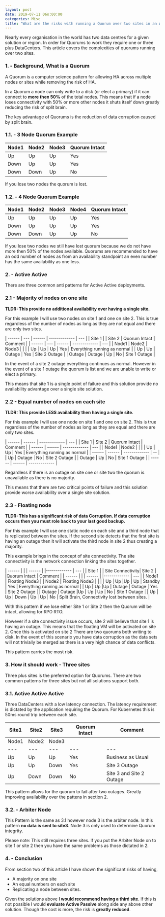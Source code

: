 ```yaml
---
layout: post
date: 2019-07-11 06o:00:00
categories: Misc
title: "What are the risks with running a Quorum over two sites in an Active Active Pattern. "
---
```


Nearly every organisation in the world has two data centres for a given solution or region.  In order for Quorums to work they require one or three plus DataCenters. This article  covers the complexities of quorums running over two sites.

### 1. - Background, What is a Quorum

A Quorum is a computer science pattern for allowing HA across multiple nodes or sites while removing the risk of HA.


In a Quorum a node can only write to a disk (or elect a primary) if it can connect to **more then 50%** of the total nodes. This means that if a node loses connectivity with 50% or more other nodes it shuts itself down greatly reducing the risk of split brain.

The key advantage of Quorums is the reduction of data corruption caused by split brain.

### 1.1. - 3 Node Quorum Example

| Node1 | Node2 | Node3  | Quorum Intact |
| ----- | ----- | ------ | ------------- |
| Up    | Up    | Up     | Yes           |
| Down  | Up    | Up     | Yes           |
| Down  | Down  | Up     | No            |

If you lose two nodes the quorum is lost.

### 1.2. - 4 Node Quorum Example

| Node1 | Node2 | Node3  | Node4  | Quorum Intact |
| ----- | ----- | ------ | ------ | ------------- |
| Up    | Up    | Up     | Up     | Yes           |
| Down  | Up    | Up     | Up     | Yes           |
| Down  | Down  | Up     | Up     | No            |

If you lose two nodes we still have lost quorum because we do not have more then 50% of the nodes available. Quorums are recommended to have an odd number of nodes as from an availability standpoint an even number has the same availability as one less.


### 2. - Active Active

There are three common anti patterns for Active Active deployments.

### 2.1 - Majority of nodes on one site

**TLDR: This provide no additional availability over having a single site.**

For this example I will use two nodes on  site 1 and one on site 2. This is true regardless of the number of nodes as long as they are not equal and there are only two sites.


| ------ | --- | ------ | ------------- | --- |
| Site 1 | | Site 2 | Quorum Intact  | Comment |
| ------ | --- | ------ | ------------- | --- |
| Node1  | Node2 | Node3 |              |     |
| Up |  Up | Up  | Yes | Everything running as normal |
| Up |  Up | Outage  | Yes | Site 2 Outage |
| Outage |  Outage | Up  | No | Site 1 Outage |


In the event of a site 2 outage everything continues as normal. However in the event of a site 1 outage the quorum is list and we are unable to write or elect a primary.

This means that site 1 is a single point of failure and this solution provide no availability advantage over a single site solution.

### 2.2 - Equal number of nodes on each site

**TLDR: This provide LESS availability then having a single site.**

For this example I will use one node on  site 1 and one on site 2. This is true regardless of the number of nodes as long as they are equal and there are only two sites.


| ------ | ------ | ------------- | --- |
| Site 1 |  Site 2 | Quorum Intact  | Comment |
| ------ | ------ | ------------- | --- |
| Node1 |  Node2   | | |
| Up |  Up  | Yes | Everything running as normal |
| ------ | ------ | ------------- | -- |
|    Up | Outage  | No | Site 2 Outage |
| Outage | Up  | No | Site 1 Outage |
| ------ | ------ | ------------- |

Regardless if there is an outage on site one or site two the quorum is unavailable as there is no majority.

This means that there are two critical points of failure and this solution provide worse availability over a single site solution.


### 2.3 - Floating node

**TLDR: This has a significant risk of data Corruption. If data corruption occurs then you must role back to your last good backup.**

For this example I will use one static node on each site and a third node that is replicated between the sites. If the second site detects that the first site is having an outage then it will activate the third node in site 2 thus creating a majority.

This example brings in the concept of site connectivity. The site connectivity is the network connection linking the sites together.

| ------ | | | ------ | |------------- | --- |
| Site 1 | | Site Connectivity| Site 2 | |Quorum Intact  | Comment |
| ------ | | | ------ | |------------- | --- |
| Node1 | Floating Node3  | | Node2  | Floating Node3 | | |
| Up |  Up |Up | Up  | Standby | Yes | Everything running as normal |
| Up |  Up |Up | Outage  | Outage | Yes | Site 2 Outage |
| Outage |  Outage |Up | Up  | Up | No | Site 1 Outage |
| Up |  Up | Down | Up  | Up | No  | Split Brain, Connectivity lost between sites. |

With this pattern if we lose either Site 1 or Site 2 then the Quorum will be intact, allowing for RPO RTO.

However if a site connectivity issue occurs, site 2 will believe that site 1 is having an outage. This means that the floating VM will be activated on site 2.  Once this is activated on site 2 There are two quorums both writing to disk. In the event of this scenario you have data corruption as the data sets will not trivially be merged as there is a very high chance of data conflicts.

This pattern carries the most risk.

### 3. How it should work - Three sites

Three plus sites is the preferred option for Quorums.  There are two common patterns for three sites but not all solutions support both.

### 3.1. Active Active Active

Three DataCenters with a low latency connection. The latency requirement is dictated by the application requiring the Quorum. For Kubernetes this is 50ms round trip between each site.

| Site1  | Site2 | Site3 | Quorum Intact | Comment |
|---|---|---|---|---|
| Node1  | Node2 | Node3 |  |  |
|---|---|---|---|---|
| Up   |  Up |  Up | Yes  | Business as Usual  |
| Up   |  Up |  Down |  Yes |  Site 3 Outage  |
| Up   |  Down |  Down |  No |  Site 3 and Site 2 Outage  |

This pattern allows for the quorum to fail after two outages. Greatly improving availability over the pattens in section 2.

### 3.2. - Arbiter Node

This Pattern is the same as 3.1 however node 3 is the arbiter node. In this pattern **no data is sent to site3**.  Node 3 is only used to determine Quorum integrity.

Please note: This still requires three sites. If you put the Arbiter Node on to site 1 or site 2 then you have the same problems as those dictated in 2.

### 4. - Conclusion

From section two of this article I have shown the significant risks of having,
* A majority on one site
* An equal numbers on each site
* Replicating a node between sites.

Given the solutions above **I would recommend having a third site**. If this is not possible I would **evaluate Active Passive** along side any above other solution. Though the cost is more, the risk is **greatly reduced**.
